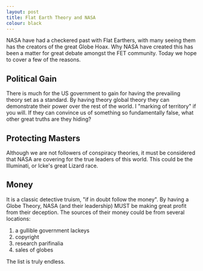 ```yaml
---
layout: post
title: Flat Earth Theory and NASA
colour: black
---
```



NASA have had a checkered past with Flat Earthers, with many seeing them has the creators of the great Globe Hoax. Why NASA have created this has been a matter for great debate amongst the FET community. Today we hope to cover a few of the reasons.

## Political Gain

There is much for the US government to gain for having the prevailing theory set as a standard. By having theory global theory they can demonstrate their power over the rest of the world. I "marking of territory" if you will. If they can convince us of something so fundamentally false, what other great truths are they hiding?

## Protecting Masters

Although we are not followers of conspiracy theories, it must be considered that NASA are covering for the true leaders of this world. This could be the Illuminati, or Icke's great Lizard race.

## Money

It is a classic detective truism, "if in doubt follow the money". By having a Globe Theory, NASA (and their leadership) MUST be making great profit from their deception. The sources of their money could be from several locations:

1. a gullible government lackeys
2. copyright
3. research parifinalia
4. sales of globes

The list is truly endless.